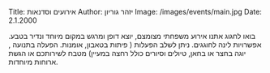 Title: אירועים וסדנאות
Author: יזהר גוריון
Image: /images/events/main.jpg
Date: 2.1.2000

בואו לחגוג אתנו אירוע משפחתי מצומצם, יוצא דופן ומרגש במקום מיוחד ונדיר בטבע.
אפשרויות לינה לחוגגים. ניתן לשלב הפעלות ( פיתות בטאבון, אומנות. הפעלה בתנועה , יוגה בחצר או בחאן, טיולים וסיורים כולל רחצה במעיין) מטבח לשירותכם או הגשת ארוחות מיוחדות.
